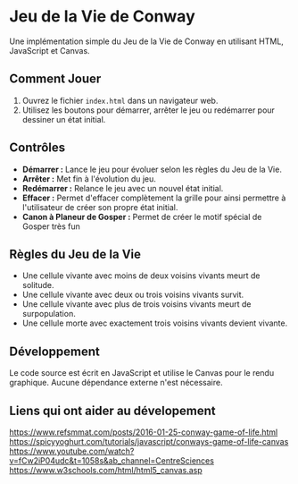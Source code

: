 # Jeu de la Vie de Conway

Une implémentation simple du Jeu de la Vie de Conway en utilisant HTML, JavaScript et Canvas.

## Comment Jouer

1. Ouvrez le fichier `index.html` dans un navigateur web.
2. Utilisez les boutons pour démarrer, arrêter le jeu ou redémarrer pour dessiner un état initial.

## Contrôles

- **Démarrer :** Lance le jeu pour évoluer selon les règles du Jeu de la Vie.
- **Arrêter :** Met fin à l'évolution du jeu.
- **Redémarrer :** Relance le jeu avec un nouvel état initial.
- **Effacer :** Permet d'effacer complètement la grille pour ainsi permettre à l'utilisateur de créer son propre état initial.
- **Canon à Planeur de Gosper :** Permet de créer le motif spécial de Gosper très fun


## Règles du Jeu de la Vie

- Une cellule vivante avec moins de deux voisins vivants meurt de solitude.
- Une cellule vivante avec deux ou trois voisins vivants survit.
- Une cellule vivante avec plus de trois voisins vivants meurt de surpopulation.
- Une cellule morte avec exactement trois voisins vivants devient vivante.

## Développement

Le code source est écrit en JavaScript et utilise le Canvas pour le rendu graphique. Aucune dépendance externe n'est nécessaire.

## Liens qui ont aider au dévelopement
https://www.refsmmat.com/posts/2016-01-25-conway-game-of-life.html
https://spicyyoghurt.com/tutorials/javascript/conways-game-of-life-canvas
https://www.youtube.com/watch?v=fCw2iP04udc&t=1058s&ab_channel=CentreSciences
https://www.w3schools.com/html/html5_canvas.asp

